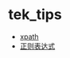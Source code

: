 # tek_tips
- [xpath](https://github.com/jackXJ/tek_tips/blob/master/xpath.md)
- [正则表达式](https://github.com/jackXJ/tek_tips/blob/master/re.md)
